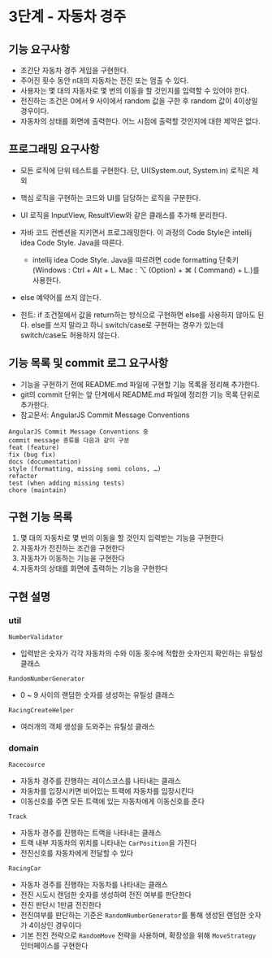 # 3단계 - 자동차 경주

## 기능 요구사항

- 초간단 자동차 경주 게임을 구현한다.
- 주어진 횟수 동안 n대의 자동차는 전진 또는 멈출 수 있다.
- 사용자는 몇 대의 자동차로 몇 번의 이동을 할 것인지를 입력할 수 있어야 한다.
- 전진하는 조건은 0에서 9 사이에서 random 값을 구한 후 random 값이 4이상일 경우이다.
- 자동차의 상태를 화면에 출력한다. 어느 시점에 출력할 것인지에 대한 제약은 없다.

## 프로그래밍 요구사항

- 모든 로직에 단위 테스트를 구현한다. 단, UI(System.out, System.in) 로직은 제외
- 핵심 로직을 구현하는 코드와 UI를 담당하는 로직을 구분한다.
- UI 로직을 InputView, ResultView와 같은 클래스를 추가해 분리한다.
- 자바 코드 컨벤션을 지키면서 프로그래밍한다. 이 과정의 Code Style은 intellij idea Code Style. Java을 따른다.
    - intellij idea Code Style. Java을 따르려면 code formatting 단축키(Windows : Ctrl + Alt + L. Mac : ⌥ (Option) + ⌘ (
      Command) + L.)를 사용한다.

- else 예약어를 쓰지 않는다.
- 힌트: if 조건절에서 값을 return하는 방식으로 구현하면 else를 사용하지 않아도 된다.
  else를 쓰지 말라고 하니 switch/case로 구현하는 경우가 있는데 switch/case도 허용하지 않는다.

## 기능 목록 및 commit 로그 요구사항

- 기능을 구현하기 전에 README.md 파일에 구현할 기능 목록을 정리해 추가한다.
- git의 commit 단위는 앞 단계에서 README.md 파일에 정리한 기능 목록 단위로 추가한다.
- 참고문서: AngularJS Commit Message Conventions

```
AngularJS Commit Message Conventions 중
commit message 종류를 다음과 같이 구분
feat (feature)
fix (bug fix)
docs (documentation)
style (formatting, missing semi colons, …)
refactor
test (when adding missing tests)
chore (maintain)
```

## 구현 기능 목록

1. 몇 대의 자동차로 몇 번의 이동을 할 것인지 입력받는 기능을 구현한다
2. 자동차가 전진하는 조건을 구현한다
3. 자동차가 이동하는 기능을 구현한다
4. 자동차의 상태를 화면에 출력하는 기능을 구현한다

## 구현 설명

### util

`NumberValidator`

- 입력받은 숫자가 각각 자동차의 수와 이동 횟수에 적합한 숫자인지 확인하는 유틸성 클래스

`RandomNumberGenerator`

- 0 ~ 9 사이의 랜덤한 숫자를 생성하는 유틸성 클래스

`RacingCreateHelper`

- 여러개의 객체 생성을 도와주는 유틸성 클래스

### domain

`Racecource`
- 자동차 경주를 진행하는 레이스코스를 나타내는 클래스
- 자동차를 입장시키면 비어있는 트랙에 자동차를 입장시킨다
- 이동신호를 주면 모든 트랙에 있는 자동차에게 이동신호를 준다

`Track`
- 자동차 경주를 진행하는 트랙을 나타내는 클래스
- 트랙 내부 자동차의 위치를 나타내는 `CarPosition`을 가진다
- 전진신호를 자동차에게 전달할 수 있다

`RacingCar`
- 자동차 경주를 진행하는 자동차를 나타내는 클래스
- 전진 시도시 랜덤한 숫자를 생성하여 전진 여부를 판단한다
- 전진 판단시 1만큼 전진한다
- 전진여부를 판단하는 기준은 `RandomNumberGenerator`를 통해 생성된 랜덤한 숫자가 4이상인 경우이다
- 기본 전진 전략으로 `RandomMove` 전략을 사용하며, 확장성을 위해 `MoveStrategy` 인터페이스를 구현한다
